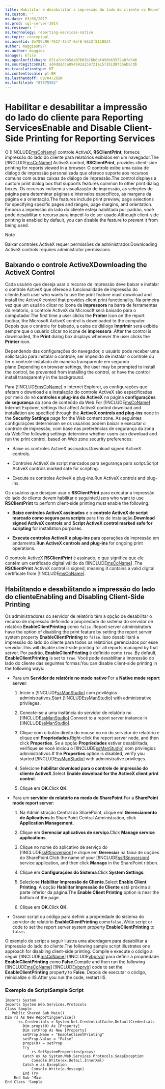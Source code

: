 ```yaml
---
title: Habilitar e desabilitar a impressão do lado do cliente no Reporting Services | Microsoft Docs
ms.custom: ''
ms.date: 03/06/2017
ms.prod: sql-server-2014
ms.reviewer: ''
ms.technology: reporting-services-native
ms.topic: conceptual
ms.assetid: 0e709c96-7517-4547-8ef6-5632f8118524
author: maggiesMSFT
ms.author: maggies
manager: kfile
ms.openlocfilehash: 031a7cd9b5da07b03b76b6bf49db63572a8fe546
ms.sourcegitcommit: ad4d92dce894592a259721a1571b1d8736abacdb
ms.translationtype: MT
ms.contentlocale: pt-BR
ms.lasthandoff: 08/04/2020
ms.locfileid: "87575582"
---
```

# <a name="enable-and-disable-client-side-printing-for-reporting-services"></a><span data-ttu-id="7c27c-102">Habilitar e desabilitar a impressão do lado do cliente para Reporting Services</span><span class="sxs-lookup"><span data-stu-id="7c27c-102">Enable and Disable Client-Side Printing for Reporting Services</span></span>
  <span data-ttu-id="7c27c-103">O [!INCLUDE[msCoName](../../includes/msconame-md.md)] controle ActiveX, **RSClientPrint**, fornece impressão do lado do cliente para relatórios exibidos em um navegador.</span><span class="sxs-lookup"><span data-stu-id="7c27c-103">The [!INCLUDE[msCoName](../../includes/msconame-md.md)] ActiveX control, **RSClientPrint**, provides client-side printing for reports viewed in a browser.</span></span> <span data-ttu-id="7c27c-104">O controle exibe uma caixa de diálogo de impressão personalizada que oferece suporte aos recursos comuns com outras caixas de diálogo de impressão.</span><span class="sxs-lookup"><span data-stu-id="7c27c-104">The control displays a custom print dialog box that supports features common to other print dialog boxes.</span></span> <span data-ttu-id="7c27c-105">Os recursos incluem a visualização de impressão, as seleções de página para determinar páginas e intervalos específicos, as margens da página e a orientação.</span><span class="sxs-lookup"><span data-stu-id="7c27c-105">The features include print preview, page selections for specifying specific pages and ranges, page margins, and orientation.</span></span> <span data-ttu-id="7c27c-106">Embora a impressão do lado do cliente esteja habilitada por padrão, você pode desabilitar o recurso para impedi-lo de ser usado.</span><span class="sxs-lookup"><span data-stu-id="7c27c-106">Although client-side printing is enabled by default, you can disable the feature to prevent it from being used.</span></span>  
  
> [!NOTE]  
>  <span data-ttu-id="7c27c-107">Baixar controles ActiveX requer permissões de administrador.</span><span class="sxs-lookup"><span data-stu-id="7c27c-107">Downloading ActiveX controls requires administrator permissions.</span></span>  
  
## <a name="downloading-the-activex-control"></a><span data-ttu-id="7c27c-108">Baixando o controle ActiveX</span><span class="sxs-lookup"><span data-stu-id="7c27c-108">Downloading the ActiveX Control</span></span>  
 <span data-ttu-id="7c27c-109">Cada usuário que deseja usar o recurso de impressão deve baixar e instalar o controle ActiveX que oferece a funcionalidade de impressão do cliente.</span><span class="sxs-lookup"><span data-stu-id="7c27c-109">Each user who wants to use the print feature must download and install the ActiveX control that provides client print functionality.</span></span> <span data-ttu-id="7c27c-110">Na primeira vez que um usuário clicar no ícone da **impressora** na barra de ferramentas do relatório, o controle ActiveX da Microsoft será baixado para o computador.</span><span class="sxs-lookup"><span data-stu-id="7c27c-110">The first time a user clicks the **Printer** icon on the report toolbar, the Microsoft ActiveX control is downloaded to the computer.</span></span> <span data-ttu-id="7c27c-111">Depois que o controle for baixado, a caixa de diálogo **Imprimir** será exibida sempre que o usuário clicar no ícone de **impressora** .</span><span class="sxs-lookup"><span data-stu-id="7c27c-111">After the control is downloaded, the **Print** dialog box displays whenever the user clicks the **Printer** icon.</span></span>  
  
 <span data-ttu-id="7c27c-112">Dependendo das configurações do navegador, o usuário pode receber uma solicitação para instalar o controle, ser impedido de instalar o controle ou ter o controle instalado de maneira transparente em segundo plano.</span><span class="sxs-lookup"><span data-stu-id="7c27c-112">Depending on browser settings, the user may be prompted to install the control, be prevented from installing the control, or have the control install transparently in the background.</span></span>  
  
 <span data-ttu-id="7c27c-113">Para [!INCLUDE[msCoName](../../includes/msconame-md.md)] o Internet Explorer, as configurações que afetam o download e a instalação do controle ActiveX são especificadas por meio do nó **controles e plug-ins do ActiveX** na página **configurações de segurança** da zona de conteúdo da Web.</span><span class="sxs-lookup"><span data-stu-id="7c27c-113">For [!INCLUDE[msCoName](../../includes/msconame-md.md)] Internet Explorer, settings that affect ActiveX control download and installation are specified through the **ActiveX controls and plug-ins** node in the **Security Settings** page for the Web content zone.</span></span> <span data-ttu-id="7c27c-114">As seguintes configurações determinam se os usuários podem baixar e executar o controle de impressão, com base nas preferências de segurança da zona da Web:</span><span class="sxs-lookup"><span data-stu-id="7c27c-114">The following settings determine whether users can download and run the print control, based on Web zone security preferences:</span></span>  
  
-   <span data-ttu-id="7c27c-115">Baixe os controles ActiveX assinados.</span><span class="sxs-lookup"><span data-stu-id="7c27c-115">Download signed ActiveX controls.</span></span>  
  
-   <span data-ttu-id="7c27c-116">Controles ActiveX de script marcados para segurança para script.</span><span class="sxs-lookup"><span data-stu-id="7c27c-116">Script ActiveX controls marked safe for scripting.</span></span>  
  
-   <span data-ttu-id="7c27c-117">Execute os controles ActiveX e plug-ins.</span><span class="sxs-lookup"><span data-stu-id="7c27c-117">Run ActiveX controls and plug-ins.</span></span>  
  
 <span data-ttu-id="7c27c-118">Os usuários que desejam usar o **RSClientPrint** para executar a impressão do lado do cliente devem habilitar o seguinte:</span><span class="sxs-lookup"><span data-stu-id="7c27c-118">Users who want to use **RSClientPrint** to perform client-side printing must enable the following:</span></span>  
  
-   <span data-ttu-id="7c27c-119">**Baixe controles ActiveX assinados** e o **controle ActiveX de script marcado como seguro para scripts** para fins de instalação.</span><span class="sxs-lookup"><span data-stu-id="7c27c-119">**Download signed ActiveX controls** and **Script ActiveX control marked safe for scripting** for installation purposes.</span></span>  
  
-   <span data-ttu-id="7c27c-120">**Execute controles ActiveX e plug-ins** para operações de impressão em andamento.</span><span class="sxs-lookup"><span data-stu-id="7c27c-120">**Run ActiveX controls and plug-ins** for ongoing print operations.</span></span>  
  
 <span data-ttu-id="7c27c-121">O controle ActiveX **RSClientPrint** é assinado, o que significa que ele contém um certificado digital válido do [!INCLUDE[msCoName](../../includes/msconame-md.md)] .</span><span class="sxs-lookup"><span data-stu-id="7c27c-121">The **RSClientPrint** ActiveX control is signed, meaning it contains a valid digital certificate from [!INCLUDE[msCoName](../../includes/msconame-md.md)].</span></span>  
  
## <a name="enabling-and-disabling-client-side-printing"></a><span data-ttu-id="7c27c-122">Habilitando e desabilitando a impressão do lado do cliente</span><span class="sxs-lookup"><span data-stu-id="7c27c-122">Enabling and Disabling Client-Side Printing</span></span>  
 <span data-ttu-id="7c27c-123">Os administradores do servidor de relatório têm a opção de desabilitar o recurso de impressão definindo a propriedade do sistema do servidor de relatório **EnableClientPrinting** como `false` .</span><span class="sxs-lookup"><span data-stu-id="7c27c-123">Report server administrators have the option of disabling the print feature by setting the report server system property **EnableClientPrinting** to `false`.</span></span> <span data-ttu-id="7c27c-124">Isso desabilitará a impressão do lado do cliente para todos os relatórios gerenciados por esse servidor.</span><span class="sxs-lookup"><span data-stu-id="7c27c-124">This will disable client-side printing for all reports managed by that server.</span></span> <span data-ttu-id="7c27c-125">Por padrão, **EnableClientPrinting** é definido como `true` .</span><span class="sxs-lookup"><span data-stu-id="7c27c-125">By default, **EnableClientPrinting** is set to `true`.</span></span> <span data-ttu-id="7c27c-126">Você pode desabilitar a impressão do lado do cliente das seguintes formas:</span><span class="sxs-lookup"><span data-stu-id="7c27c-126">You can disable client-side printing in the following ways:</span></span>  
  
-   <span data-ttu-id="7c27c-127">Para um **Servidor de relatório no modo nativo**:</span><span class="sxs-lookup"><span data-stu-id="7c27c-127">For a **Native mode report server**:</span></span>  
  
    1.  <span data-ttu-id="7c27c-128">Inicie o [!INCLUDE[ssManStudio](../../includes/ssmanstudio-md.md)] com privilégios administrativos.</span><span class="sxs-lookup"><span data-stu-id="7c27c-128">Start [!INCLUDE[ssManStudio](../../includes/ssmanstudio-md.md)] with administrative privileges.</span></span>  
  
    2.  <span data-ttu-id="7c27c-129">Conecte-se a uma instância do servidor de relatório no [!INCLUDE[ssManStudio](../../includes/ssmanstudio-md.md)].</span><span class="sxs-lookup"><span data-stu-id="7c27c-129">Connect to a report server instance in [!INCLUDE[ssManStudio](../../includes/ssmanstudio-md.md)].</span></span>  
  
    3.  <span data-ttu-id="7c27c-130">Clique com o botão direito do mouse no nó do servidor de relatório e clique em **Propriedades**.</span><span class="sxs-lookup"><span data-stu-id="7c27c-130">Right-click the report server node, and then click **Properties**.</span></span> <span data-ttu-id="7c27c-131">Se a opção **Propriedades** estiver desabilitada, verifique se você iniciou o [!INCLUDE[ssManStudio](../../includes/ssmanstudio-md.md)] com privilégios administrativos.</span><span class="sxs-lookup"><span data-stu-id="7c27c-131">If the **Properties** option is disabled, verify you started [!INCLUDE[ssManStudio](../../includes/ssmanstudio-md.md)] with administrative privileges.</span></span>  
  
    4.  <span data-ttu-id="7c27c-132">Selecione **habilitar download para o controle de impressão do cliente ActiveX**.</span><span class="sxs-lookup"><span data-stu-id="7c27c-132">Select **Enable download for the ActiveX client print control**.</span></span>  
  
    5.  <span data-ttu-id="7c27c-133">Clique em **OK**.</span><span class="sxs-lookup"><span data-stu-id="7c27c-133">Click **OK**.</span></span>  
  
-   <span data-ttu-id="7c27c-134">Para um **servidor de relatório no modo do SharePoint**:</span><span class="sxs-lookup"><span data-stu-id="7c27c-134">For a **SharePoint mode report server**:</span></span>  
  
    1.  <span data-ttu-id="7c27c-135">Na Administração Central do SharePoint, clique em **Gerenciamento de Aplicativos**.</span><span class="sxs-lookup"><span data-stu-id="7c27c-135">In SharePoint Central Administration, click **Application Management**.</span></span>  
  
    2.  <span data-ttu-id="7c27c-136">Clique em **Gerenciar aplicativos de serviço**.</span><span class="sxs-lookup"><span data-stu-id="7c27c-136">Click **Manage service applications**.</span></span>  
  
    3.  <span data-ttu-id="7c27c-137">Clique no nome do aplicativo de serviço do [!INCLUDE[ssRSnoversion](../../includes/ssrsnoversion-md.md)] e clique em **Gerenciar** na faixa de opções do SharePoint.</span><span class="sxs-lookup"><span data-stu-id="7c27c-137">Click the name of your [!INCLUDE[ssRSnoversion](../../includes/ssrsnoversion-md.md)] service application, and then click **Manage** in the SharePoint ribbon.</span></span>  
  
    4.  <span data-ttu-id="7c27c-138">Clique em **Configurações do Sistema**.</span><span class="sxs-lookup"><span data-stu-id="7c27c-138">Click **System Settings**.</span></span>  
  
    5.  <span data-ttu-id="7c27c-139">Selecione **Habilitar Impressão de Cliente**.</span><span class="sxs-lookup"><span data-stu-id="7c27c-139">Select **Enable Client Printing**.</span></span> <span data-ttu-id="7c27c-140">A opção **Habilitar Impressão de Cliente** está próxima à parte inferior da página.</span><span class="sxs-lookup"><span data-stu-id="7c27c-140">The **Enable Client Printing** option is near the bottom of the page.</span></span>  
  
    6.  <span data-ttu-id="7c27c-141">Clique em **OK**.</span><span class="sxs-lookup"><span data-stu-id="7c27c-141">Click **OK**.</span></span>  
  
-   <span data-ttu-id="7c27c-142">Gravar script ou código para definir a propriedade do sistema do servidor de relatório **EnableClientPrinting** como`false.`</span><span class="sxs-lookup"><span data-stu-id="7c27c-142">Write script or code to set the report server system property **EnableClientPrinting** to `false.`</span></span>  
  
 <span data-ttu-id="7c27c-143">O exemplo de script a seguir ilustra uma abordagem para desabilitar a impressão do lado do cliente.</span><span class="sxs-lookup"><span data-stu-id="7c27c-143">The following sample script illustrates one approach for disabling client-side printing.</span></span> <span data-ttu-id="7c27c-144">Compile e execute o código a seguir [!INCLUDE[msCoName](../../includes/msconame-md.md)] [!INCLUDE[vbprvb](../../includes/vbprvb-md.md)] para definir a propriedade **EnableClientPrinting** como **False**.</span><span class="sxs-lookup"><span data-stu-id="7c27c-144">Compile and then run the following [!INCLUDE[msCoName](../../includes/msconame-md.md)] [!INCLUDE[vbprvb](../../includes/vbprvb-md.md)] code to set the **EnableClientPrinting** property to **False**.</span></span> <span data-ttu-id="7c27c-145">Depois de executar o código, reinicialize o IIS.</span><span class="sxs-lookup"><span data-stu-id="7c27c-145">After you run the code, restart IIS.</span></span>  
  
### <a name="sample-script"></a><span data-ttu-id="7c27c-146">Exemplo de Script</span><span class="sxs-lookup"><span data-stu-id="7c27c-146">Sample Script</span></span>  
  
```  
Imports System  
Imports System.Web.Services.Protocols  
Class Sample  
   Public Shared Sub Main()  
Dim rs As New ReportingService()  
      rs.Credentials = System.Net.CredentialCache.DefaultCredentials  
        Dim props(0) As [Property]  
        Dim setProp As New [Property]  
        setProp.Name = "EnableClientPrinting"  
        setProp.Value = "False"   
        props(0) = setProp  
        Try  
            rs.SetSystemProperties(props)  
        Catch ex As System.Web.Services.Protocols.SoapException  
            Console.Write(ex.Detail.InnerXml)  
        Catch e as Exception  
            Console.Write(e.Message)  
        End Try  
    End Sub 'Main  
End Class 'Sample  
```  
  
  
